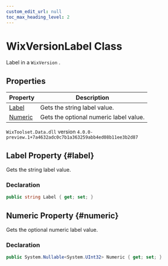 ```yaml
---
custom_edit_url: null
toc_max_heading_level: 2
---
```

# WixVersionLabel Class
Label in a `WixVersion` .
## Properties
| Property | Description |
| ------ | ----------- |
| [Label](#label) | Gets the string label value. |
| [Numeric](#numeric) | Gets the optional numeric label value. |
`WixToolset.Data.dll` version `4.0.0-preview.1+7a4632adc0c7b1a363259abb4ed08b11ee3b2d87`
## Label Property {#label}
Gets the string label value.
### Declaration
```cs
public string Label { get; set; } 
```
## Numeric Property {#numeric}
Gets the optional numeric label value.
### Declaration
```cs
public System.Nullable<System.UInt32> Numeric { get; set; } 
```
